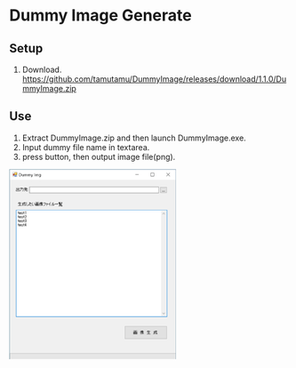 Dummy Image Generate
======================

## Setup
  1. Download. 
     https://github.com/tamutamu/DummyImage/releases/download/1.1.0/DummyImage.zip

## Use
  1. Extract DummyImage.zip and then launch DummyImage.exe.
  2. Input dummy file name in textarea.
  3. press button, then output image file(png).
<img src="2021-02-01_13h36_02.png" width="300">

